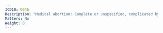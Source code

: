 ```yaml
---
ICD10: O045
Description: "Medical abortion: Complete or unspecified, complicated by genital tract and pelvic infection"
Matters: No
Weight: 0
---
```


